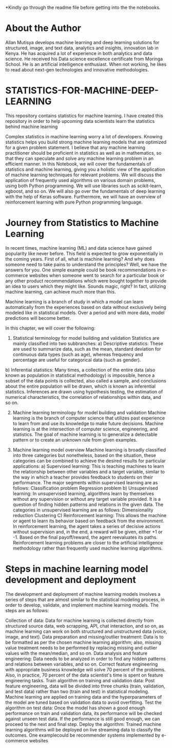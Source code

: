 *Kindly go through the readme file before getting into the the notebooks.

# About the Author
Allan Mutisya develops machine learning and deep learning solutions for structured, image, and text data, analytics and insights, innovation lab in Kenya. He has acquired a lot of experience in both analytics and data science. He received his Data science excellence certificate from Moringa School. He is an artificial intelligence enthusiast. When not working, he likes to read about next-gen technologies and innovative methodologies.


# STATISTICS-FOR-MACHINE-DEEP-LEARNING
This repository contains statistics for machine learning. I have created this repository in order to help upcoming data scientists learn the statistics behind machine learning

Complex statistics in machine learning worry a lot of developers. Knowing statistics helps you build strong machine learning models that are optimized for a given problem statement. I believe that any machine learning practitioner should be proficient in statistics as well as in mathematics, so that they can speculate and solve any machine learning problem in an efficient manner. In this Notebook, we will cover the fundamentals of statistics and machine learning, giving you a holistic view of the application of machine learning techniques for relevant problems. We will discuss the application of frequently used algorithms on various domain problems, using both Python programming. We will use libraries such as scikit-learn, xgboost, and so on. We will also go over the fundamentals of deep learning with the help of Keras software. Furthermore, we will have an overview of reinforcement learning with pure Python programming language.

# Journey from Statistics to Machine Learning
In recent times, machine learning (ML) and data science have gained popularity like never before. This field is expected to grow exponentially in the coming years. First of all, what is machine learning? And why does someone need to take pains to understand the principles? Well, we have the answers for you. One simple example could be book recommendations in e-commerce websites when someone went to search for a particular book or any other product recommendations which were bought together to provide an idea to users which they might like. Sounds magic, right? In fact, utilizing machine learning, can achieve much more than this.

Machine learning is a branch of study in which a model can learn automatically from the experiences based on data without exclusively being modeled like in statistical models. Over a period and with more data, model predictions will become better.

In this chapter, we will cover the following:

1. Statistical terminology for model building and validation
Statistics are mainly classified into two subbranches: 
a) Descriptive statistics: These are used to summarize data, such as the mean, standard deviation for continuous data types (such as age), whereas frequency and percentage are useful for categorical data (such as gender).

b) Inferential statistics: Many times, a collection of the entire data (also known as population in statistical methodology) is impossible, hence a subset of the data points is collected, also called a sample, and conclusions about the entire population will be drawn, which is known as inferential statistics. Inferences are drawn using hypothesis testing, the estimation of numerical characteristics, the correlation of relationships within data, and so on.

2. Machine learning terminology for model building and validation
Machine learning is the branch of computer science that utilizes past experience to learn from and use its knowledge to make future decisions. Machine learning is at the intersection of computer science, engineering, and statistics. The goal of machine learning is to generalize a detectable pattern or to create an unknown rule from given examples.

3. Machine learning model overview
Machine learning is broadly classified into three categories but nonetheless, based on the situation, these categories can be combined to achieve the desired results for particular applications: a) Supervised learning: This is teaching machines to learn the relationship between other variables and a target variable, similar to the way in which a teacher provides feedback to students on their performance. The major segments within supervised learning are as follows: Classification problem Regression problem b) Unsupervised learning: In unsupervised learning, algorithms learn by themselves without any supervision or without any target variable provided. It is a question of finding hidden patterns and relations in the given data. The categories in unsupervised learning are as follows: Dimensionality reduction Clustering C) Reinforcement learning: This allows the machine or agent to learn its behavior based on feedback from the environment. In reinforcement learning, the agent takes a series of decisive actions without supervision and, in the end, a reward will be given, either +1 or -1. Based on the final payoff/reward, the agent reevaluates its paths. Reinforcement learning problems are closer to the artificial intelligence methodology rather than frequently used machine learning algorithms.


# Steps in machine learning model development and deployment
The development and deployment of machine learning models involves a series of steps that are almost similar to the statistical modeling process, in order to develop, validate, and implement machine learning models. The steps are as follows:

Collection of data: Data for machine learning is collected directly from structured source data, web scrapping, API, chat interaction, and so on, as machine learning can work on both structured and unstructured data (voice, image, and text).
Data preparation and missing/outlier treatment: Data is to be formatted as per the chosen machine learning algorithm; also, missing value treatment needs to be performed by replacing missing and outlier values with the mean/median, and so on.
Data analysis and feature engineering: Data needs to be analyzed in order to find any hidden patterns and relations between variables, and so on. Correct feature engineering with appropriate business knowledge will solve 70 percent of the problems. Also, in practice, 70 percent of the data scientist's time is spent on feature engineering tasks.
Train algorithm on training and validation data: Post feature engineering, data will be divided into three chunks (train, validation, and test data) rather than two (train and test) in statistical modeling. Machine learning are applied on training data and the hyperparameters of the model are tuned based on validation data to avoid overfitting.
Test the algorithm on test data: Once the model has shown a good enough performance on train and validation data, its performance will be checked against unseen test data. If the performance is still good enough, we can proceed to the next and final step.
Deploy the algorithm: Trained machine learning algorithms will be deployed on live streaming data to classify the outcomes. One examplecould be recommender systems implemented by e-commerce websites







